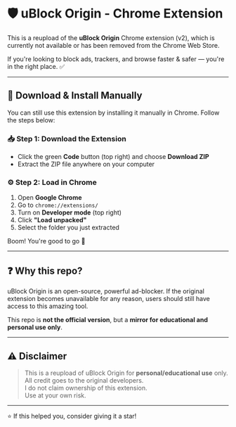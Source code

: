 # 🛡️ uBlock Origin - Chrome Extension

This is a reupload of the **uBlock Origin** Chrome extension (v2), which is currently not available or has been removed from the Chrome Web Store.

If you're looking to block ads, trackers, and browse faster & safer — you're in the right place. ✅

---

## 🔽 Download & Install Manually

You can still use this extension by installing it manually in Chrome. Follow the steps below:

### 📥 Step 1: Download the Extension
- Click the green **Code** button (top right) and choose **Download ZIP**
- Extract the ZIP file anywhere on your computer

### ⚙️ Step 2: Load in Chrome
1. Open **Google Chrome**
2. Go to `chrome://extensions/`
3. Turn on **Developer mode** (top right)
4. Click **"Load unpacked"**
5. Select the folder you just extracted

Boom! You're good to go 🚀

---

## ❓ Why this repo?

uBlock Origin is an open-source, powerful ad-blocker. If the original extension becomes unavailable for any reason, users should still have access to this amazing tool.

This repo is **not the official version**, but a **mirror for educational and personal use only**.

---

## ⚠️ Disclaimer

> This is a reupload of uBlock Origin for **personal/educational use** only.  
> All credit goes to the original developers.  
> I do not claim ownership of this extension.  
> Use at your own risk.

---


⭐ If this helped you, consider giving it a star!

